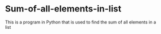 # Sum-of-all-elements-in-list
This is a program in Python that is used to find the sum of all elements in a list
